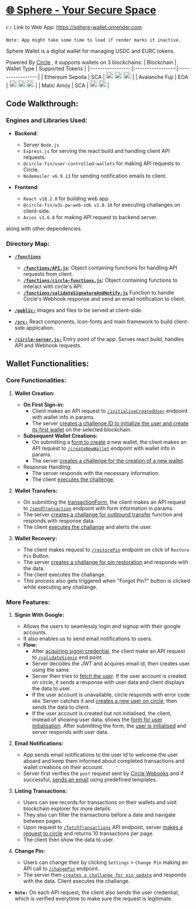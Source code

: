 
# [🌐 Sphere - Your Secure Space](https://sphere-wallet.onrender.com)

👉 Link to Web App: https://sphere-wallet.onrender.com

`Note: App might take some time to load if render marks it inactive.`

Sphere Wallet is a digital wallet for managing USDC and EURC  tokens.

Powered By <a href="https://www.circle.com/en/">Circle</a> , it supports wallets on 3 blockchains:
| Blockchain | Wallet Type | Supported Tokens |
|:-----------------:|:-----------------:|:-----------------:|
|  Ethereum Sepolia    | SCA    | <img src="https://sphere-wallet.onrender.com/ethereum.svg" alt="ETH" height="20"> <img src="https://sphere-wallet.onrender.com/usdc.svg" alt="EURC" height="20"> <img src="https://sphere-wallet.onrender.com/eurc.svg" alt="USDC" height="20">    |
|  Avalanche Fuji  | EOA    | <img src="https://sphere-wallet.onrender.com/avalanche.svg" alt="AVAX" height="20"> <img src="https://sphere-wallet.onrender.com/usdc.svg" alt="EURC" height="20"> <img src="https://sphere-wallet.onrender.com/eurc.svg" alt="USDC" height="20">    |
|    Matic Amoy  | SCA    | <img src="https://sphere-wallet.onrender.com/matic.svg" alt="MATIC" height="20"> <img src="https://sphere-wallet.onrender.com/usdc.svg" alt="EURC" height="20">    |


## Code Walkthrough:
### Engines and Libraries Used:

* **Backend**:
    * Server `Node.js`
    * `Express.js` for serving the react build and handling client API requests.
    * `@circle-fin/user-controlled-wallets` for making API requests to Circle.
    * `Nodemailer v6.9.13` for sending notification emails to client.

* **Frontend**:
    * `React v18.2.0` for building web app.
    * `@circle-fin/w3s-pw-web-sdk v1.0.10` for executing challanges on client-side.
    * `Axios v1.6.8` for making API request to backend server.

along with other dependencies.

### Directory Map:
* **[`/functions`](/functions)**
    * **[`/functions/API.js`](/functions/API.js):** Object containing functions for handling API requests from client.
    * **[`/functions/circle-functions.js`](/functions/circle-functions.js):** Object containing functions to interact with circle's API.
    * **[`/functions/validateSignatureAndNotify.js`](/functions/validateSignatureAndNotify.js)** Function to handle Circle's Webhook response and send an email notification to client.

* **[`/public:`](/public)** Images and files to be served at client-side.
* **[`/src:`](/src)** React components, Icon-fonts and main framework to build client-side application.
* **[`/circle-server.js:`](/circle-server.js)** Entry point of the app. Serves react build, handles API and Webhook requests.


## Wallet Functionalities:
### Core Functionalities:

1. **Wallet Creation:** 
<a id="userInitialisation"></a>
    * **On First Sign-in:**
        - Client makes an API request to [`/initialiseCreatedUser`](/functions/API.js#L24-L36) endpoint with wallet info in params.
        - The server [creates a challenge ID to initialize the user and create its first wallet](/functions/circle-functions.js#L19-L33) on the selected blockchain.
    * **Subsequent Wallet Creations:**
        - On submitting a [form to create](/src/components/WalletForm.jsx) a new wallet, the client makes an API request to [`/createNewWallet`](/functions/API.js#L112-L123) endpoint with wallet info in params.
        - The server [creates a challenge for the creation of a new wallet](/functions/circle-functions.js#L42-L54).
    * Response Handling:
        - The server responds with the necessary information.
        - The client [executes the challenge](/src/App.jsx#L69-L104).

2. **Wallet Transfers:**

    - On submitting the [transactionForm](/src/components/Main.jsx#L82-L125), the client makes an API request to [`/sendTransaction`](/functions/API.js#L133-L143) endpoint with form information in params.
    - The server [creates a challange for outbound transfer](/functions/circle-functions.js#L78-L95) function and responds with response data.
    - The client [executes the challange](/src/App.jsx#L69-L104) and alerts the user.

3. **Wallet Recovery:**
    - The client makes request to [`/restorePin`](/functions/API.js#L102-L111) endpoint on click of `Restore Pin` Button.
    - The server [creates a challange for pin restoration](/functions/circle-functions.js#L118-L125) and responds with the data.
    - The client executes the challange.
    - This process also gets triggered when "Forgot Pin?" button is clicked while executing any challange.

### More Features:
1. **Signin With Google:**
    * Allows the users to seamlessly login and signup with their google accounts. 
    * It also enables us to send email notifications to users.
    * **Flow:**
        - After [acquiring signin credential](/src/App.jsx#L27-L42), the client make an API request to [`/validateSignin`](/functions/API.js#L3-L23) end point.
        - Server decodes the JWT and acquires email id, then creates user using the same.
        - Server then tries to [fetch the user](/functions/circle-functions.js#L6-L11). If the user account is created on circle, it sends a response with user data and client displays the data to user.
        - If the user account is unavailable, circle responds with error code `404`. Server catches it and [creates a new user on circle](/functions/circle-functions.js#L12-L17), then sends the data to client.
        - If the user account is created but not initialised, the client, instead of showing user data, shows the [form for user initialisation](/src/components/initialiseWalletAndPin.jsx). After submitting the form, the [user is initialised](/#userInitialisation) and server responds with user data.

2. **Email Notifications:**
    * App sends email notifications to the user Id to welcome the user aboard and keep them informed about completed transactions and wallet creations on their account.
    * Server first verifies the `post` request sent by [Circle Webooks](https://console.circle.com/webhooks) and if successful, [sends an email](/functions/validateSignatureAndNotify.js) using predefined templates.

3. **Listing Transactions:**
    * Users can see records for transactions on their wallets and visit blockchain explorer for more details.
    * They also can filter the transactions before a date and navigate between pages.
    * Upon request to [`/fetchTransactions`](/functions/API.js#L58-L91) API endpoint, server [makes a request to circle](/functions/circle-functions.js#L97-L107) and returns 10 transactions per page.
    * The client then show the data to user.

4. **Change Pin:**
    * Users can change their by clicking `Settings` > `Change Pin` making an API call to [`/changePin`](/functions/API.js#L92-L101) endpoint.
    * The server then [`creates a challange for pin update`](/functions/API.js#L109-L116) and responds with the data. Client executes the challange.

* **`Note:`** On each API request, the client also sends the user credential, which is verified everytime to make sure the request is legitimate.